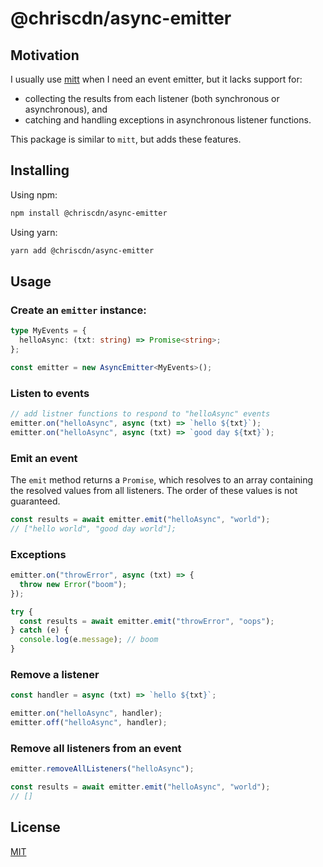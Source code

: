 # @chriscdn/async-emitter

## Motivation

I usually use [mitt](https://www.npmjs.com/package/mitt) when I need an event emitter, but it lacks support for:

- collecting the results from each listener (both synchronous or asynchronous), and
- catching and handling exceptions in asynchronous listener functions.

This package is similar to `mitt`, but adds these features.

## Installing

Using npm:

```bash
npm install @chriscdn/async-emitter
```

Using yarn:

```bash
yarn add @chriscdn/async-emitter
```

## Usage

### Create an `emitter` instance:

```ts
type MyEvents = {
  helloAsync: (txt: string) => Promise<string>;
};

const emitter = new AsyncEmitter<MyEvents>();
```

### Listen to events

```ts
// add listner functions to respond to "helloAsync" events
emitter.on("helloAsync", async (txt) => `hello ${txt}`);
emitter.on("helloAsync", async (txt) => `good day ${txt}`);
```

### Emit an event

The `emit` method returns a `Promise`, which resolves to an array containing the resolved values from all listeners. The order of these values is not guaranteed.

```ts
const results = await emitter.emit("helloAsync", "world");
// ["hello world", "good day world"];
```

### Exceptions

```ts
emitter.on("throwError", async (txt) => {
  throw new Error("boom");
});

try {
  const results = await emitter.emit("throwError", "oops");
} catch (e) {
  console.log(e.message); // boom
}
```

### Remove a listener

```ts
const handler = async (txt) => `hello ${txt}`;

emitter.on("helloAsync", handler);
emitter.off("helloAsync", handler);
```

### Remove all listeners from an event

```ts
emitter.removeAllListeners("helloAsync");

const results = await emitter.emit("helloAsync", "world");
// []
```

## License

[MIT](LICENSE)

